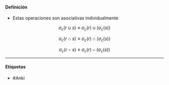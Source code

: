 #### Definición
- Estas operaciones son asociativas individualmente

$$\sigma_c (r \cup s) \equiv \sigma_c (r) \cup (\sigma_c (s))$$

$$\sigma_c (r \cap s) \equiv \sigma_c (r) \cap (\sigma_c (s))$$

$$\sigma_c (r - s) \equiv \sigma_c (r) - (\sigma_c (s))$$
***
#### Etiquetas
- #Anki 